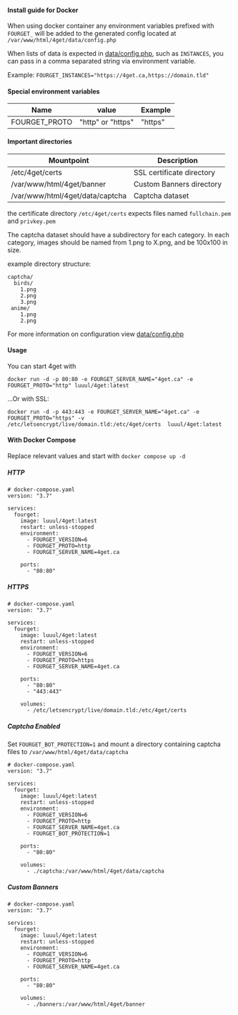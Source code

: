 #### Install guide for Docker

When using docker container any environment variables prefixed with `FOURGET_` will be added to the generated config located at `/var/www/html/4get/data/config.php`

When lists of data is expected in [data/config.php](../data/config.php), such as `INSTANCES`, you can pass in a comma separated string via environment variable. 

Example:
`FOURGET_INSTANCES="https://4get.ca,https://domain.tld"`

#### Special environment variables

| Name              | value                          | Example                              |
| -                 | -                              | -                                    |
| FOURGET_PROTO     | "http" or "https"              | "https"                              |


#### Important directories

| Mountpoint                      | Description               |
| -                               | -                         |
| /etc/4get/certs                 | SSL certificate directory |
| /var/www/html/4get/banner       | Custom Banners directory  |
| /var/www/html/4get/data/captcha | Captcha dataset           |


the certificate directory `/etc/4get/certs` expects files named `fullchain.pem` and `privkey.pem`

The captcha dataset should have a subdirectory for each category. In each category, images should be named from 1.png to X.png, and be 100x100 in size.

example directory structure:

```
captcha/
  birds/
    1.png
    2.png
    3.png
 anime/
    1.png
    2.png
```

For more information on configuration view [data/config.php](../data/config.php)

#### Usage

You can start 4get with

```
docker run -d -p 80:80 -e FOURGET_SERVER_NAME="4get.ca" -e FOURGET_PROTO="http" luuul/4get:latest
```

...Or with SSL:

```
docker run -d -p 443:443 -e FOURGET_SERVER_NAME="4get.ca" -e FOURGET_PROTO="https" -v /etc/letsencrypt/live/domain.tld:/etc/4get/certs  luuul/4get:latest
```


#### With Docker Compose

Replace relevant values and start with `docker compose up -d`

##### HTTP

```
# docker-compose.yaml
version: "3.7"

services:
  fourget:
    image: luuul/4get:latest
    restart: unless-stopped
    environment:
      - FOURGET_VERSION=6
      - FOURGET_PROTO=http
      - FOURGET_SERVER_NAME=4get.ca

    ports:
      - "80:80"
```

##### HTTPS

```
# docker-compose.yaml
version: "3.7"

services:
  fourget:
    image: luuul/4get:latest
    restart: unless-stopped
    environment:
      - FOURGET_VERSION=6
      - FOURGET_PROTO=https
      - FOURGET_SERVER_NAME=4get.ca

    ports:
      - "80:80"
      - "443:443"
      
    volumes:
      - /etc/letsencrypt/live/domain.tld:/etc/4get/certs
```

##### Captcha Enabled

Set `FOURGET_BOT_PROTECTION=1` and mount a directory containing captcha files to `/var/www/html/4get/data/captcha`


```
# docker-compose.yaml
version: "3.7"

services:
  fourget:
    image: luuul/4get:latest
    restart: unless-stopped
    environment:
      - FOURGET_VERSION=6
      - FOURGET_PROTO=http
      - FOURGET_SERVER_NAME=4get.ca
      - FOURGET_BOT_PROTECTION=1

    ports:
      - "80:80"
      
    volumes:
      - ./captcha:/var/www/html/4get/data/captcha
```

##### Custom Banners

```
# docker-compose.yaml
version: "3.7"

services:
  fourget:
    image: luuul/4get:latest
    restart: unless-stopped
    environment:
      - FOURGET_VERSION=6
      - FOURGET_PROTO=http
      - FOURGET_SERVER_NAME=4get.ca

    ports:
      - "80:80"
      
    volumes:
      - ./banners:/var/www/html/4get/banner
```
